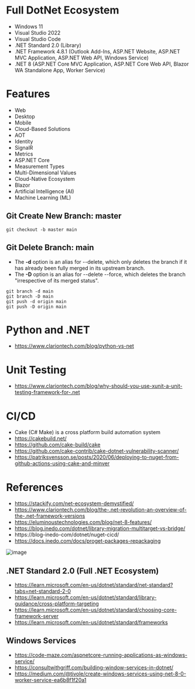 # Full DotNet Ecosystem
+ Windows 11
+ Visual Studio 2022
+ Visual Studio Code
+ .NET Standard 2.0 (Library)
+ .NET Framework 4.8.1 (Outlook Add-Ins, ASP.NET Website, ASP.NET MVC Application, ASP.NET Web API, Windows Service)
+ .NET 8 (ASP.NET Core MVC Application, ASP.NET Core Web API, Blazor WA Standalone App, Worker Service)

# Features
+ Web
+ Desktop
+ Mobile
+ Cloud-Based Solutions
+ AOT
+ Identity
+ SignalR
+ Metrics
+ ASP.NET Core
+ Measurement Types
+ Multi-Dimensional Values
+ Cloud-Native Ecosystem
+ Blazor
+ Artificial Intelligence (AI)
+ Machine Learning (ML)

## Git Create New Branch: master
```
git checkout -b master main
```

## Git Delete Branch: main
+ The **-d** option is an alias for --delete, which only deletes the branch if it has already been fully merged in its upstream branch.
+ The **-D** option is an alias for --delete --force, which deletes the branch "irrespective of its merged status".

```
git branch -d main
git branch -D main
git push -d origin main
git push -D origin main
```

# Python and .NET
+ https://www.clariontech.com/blog/python-vs-net

# Unit Testing
+ https://www.clariontech.com/blog/why-should-you-use-xunit-a-unit-testing-framework-for-.net

# CI/CD
+ Cake (C# Make) is a cross platform build automation system
+ https://cakebuild.net/
+ https://github.com/cake-build/cake
+ https://github.com/cake-contrib/cake-dotnet-vulnerability-scanner/
+ https://patriksvensson.se/posts/2020/06/deploying-to-nuget-from-github-actions-using-cake-and-minver

# References
+ https://stackify.com/net-ecosystem-demystified/
+ https://www.clariontech.com/blog/the-.net-revolution-an-overview-of-the-.net-framework-versions
+ https://eluminoustechnologies.com/blog/net-8-features/
+ https://blog.inedo.com/dotnet/library-migration-multitarget-vs-bridge/
+ https://blog-inedo-com/dotnet/nuget-cicd/
+ https://docs.inedo.com/docs/proget-packages-repackaging

![image](https://github.com/gtechsltn/Full-DotNet-Ecosystem/assets/87538251/bacc0701-32b9-475c-a29c-cd595357be33)

## .NET Standard 2.0 (Full .NET Ecosystem)
+ https://learn.microsoft.com/en-us/dotnet/standard/net-standard?tabs=net-standard-2-0
+ https://learn.microsoft.com/en-us/dotnet/standard/library-guidance/cross-platform-targeting
+ https://learn.microsoft.com/en-us/dotnet/standard/choosing-core-framework-server
+ https://learn.microsoft.com/en-us/dotnet/standard/frameworks

## Windows Services
+ https://code-maze.com/aspnetcore-running-applications-as-windows-service/
+ https://consultwithgriff.com/building-window-services-in-dotnet/
+ https://medium.com/@tivole/create-windows-services-using-net-8-0-worker-service-ea6b8f1f20a1
